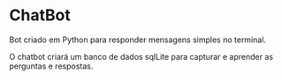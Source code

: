 # ChatBot
Bot criado em Python para responder mensagens simples no terminal.

O chatbot criará um banco de dados sqlLite para capturar e aprender as perguntas e respostas.
